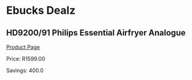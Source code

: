 
# Ebucks Dealz
## HD9200/91 Philips Essential Airfryer Analogue
[Product Page](https://www.ebucks.com/web/shop/productSelected.do?prodId=1063318581&catId=1157659933)

Price: R1599.00

Savings: 400.0


	
